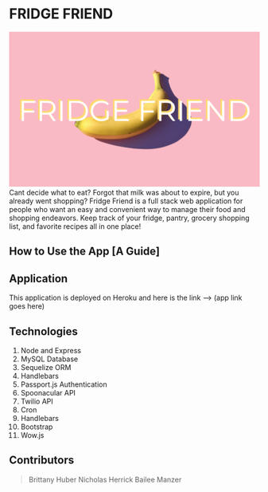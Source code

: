 # FRIDGE FRIEND
![image](public/images/README.png)
Cant decide what to eat? Forgot that milk was about to expire, but you already went shopping? Fridge Friend is a full stack web application for people who want an easy and convenient way to manage their food and shopping endeavors. Keep track of your fridge, pantry, grocery shopping list, and favorite recipes all in one place!

## How to Use the App [A Guide]


## Application
This application is deployed on Heroku and here is the link --> (app link goes here) 

## Technologies
1. Node and Express
2. MySQL Database
3. Sequelize ORM
4. Handlebars
5. Passport.js Authentication
6. Spoonacular API
7. Twilio API
8. Cron
9. Handlebars
10. Bootstrap
11. Wow.js

## Contributors
> Brittany Huber 
> Nicholas Herrick
> Bailee Manzer
